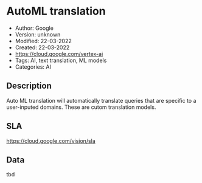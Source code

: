 # AutoML translation

* Author: Google
* Version: unknown
* Modified: 22-03-2022
* Created: 22-03-2022
* <https://cloud.google.com/vertex-ai>
* Tags: AI, text translation, ML models
* Categories: AI

## Description

Auto ML translation will automatically translate queries that are specific to a user-inputed domains. These are cutom translation models.

## SLA

https://cloud.google.com/vision/sla

## Data

tbd
